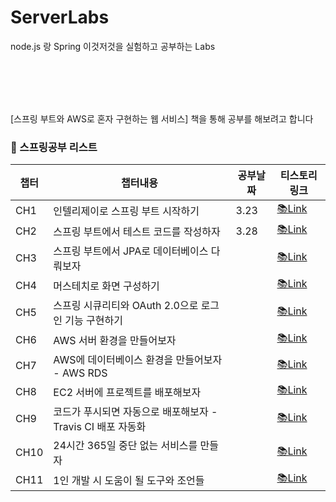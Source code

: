 # ServerLabs
node.js 랑 Spring 이것저것을 실험하고 공부하는 Labs

<br><br><br><br>

[스프링 부트와 AWS로 혼자 구현하는 웹 서비스] 책을 통해 공부를 해보려고 합니다

  ### 📝 스프링공부 리스트
|챕터|챕터내용|공부날짜|티스토리 링크|
|--|--|--|--|
|CH1|인텔리제이로 스프링 부트 시작하기|3.23|[📚Link]()|
|CH2|스프링 부트에서 테스트 코드를 작성하자|3.28|[📚Link]()|
|CH3|스프링 부트에서 JPA로 데이터베이스 다뤄보자||[📚Link]()|
|CH4|머스테치로 화면 구성하기||[📚Link]()|
|CH5|스프링 시큐리티와 OAuth 2.0으로 로그인 기능 구현하기||[📚Link]()|
|CH6|AWS 서버 환경을 만들어보자||[📚Link]()|
|CH7|AWS에 데이터베이스 환경을 만들어보자 - AWS RDS||[📚Link]()|
|CH8|EC2 서버에 프로젝트를 배포해보자||[📚Link]()|
|CH9|코드가 푸시되면 자동으로 배포해보자 - Travis CI 배포 자동화||[📚Link]()|
|CH10|24시간 365일 중단 없는 서비스를 만들자||[📚Link]()|
|CH11|1인 개발 시 도움이 될 도구와 조언들||[📚Link]()|
